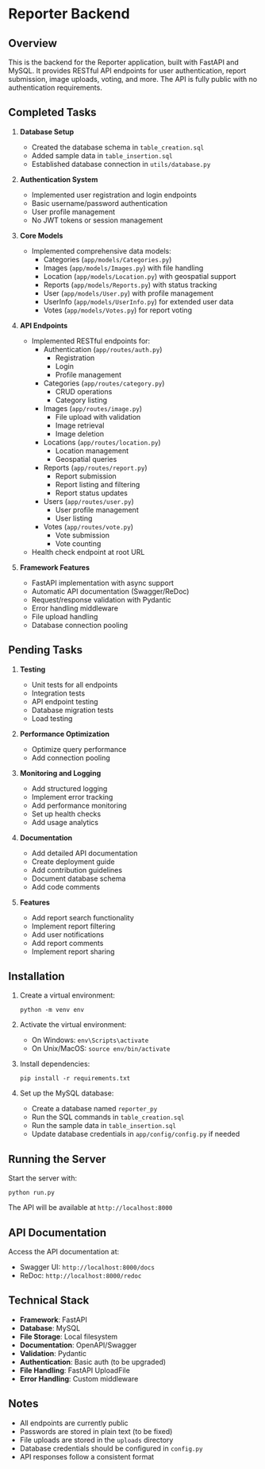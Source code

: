 # Reporter Backend

## Overview

This is the backend for the Reporter application, built with FastAPI and MySQL. It provides RESTful API endpoints for user authentication, report submission, image uploads, voting, and more. The API is fully public with no authentication requirements.

## Completed Tasks

1. **Database Setup**
   - Created the database schema in `table_creation.sql`
   - Added sample data in `table_insertion.sql`
   - Established database connection in `utils/database.py`

2. **Authentication System**
   - Implemented user registration and login endpoints
   - Basic username/password authentication
   - User profile management
   - No JWT tokens or session management

3. **Core Models**
   - Implemented comprehensive data models:
     - Categories (`app/models/Categories.py`)
     - Images (`app/models/Images.py`) with file handling
     - Location (`app/models/Location.py`) with geospatial support
     - Reports (`app/models/Reports.py`) with status tracking
     - User (`app/models/User.py`) with profile management
     - UserInfo (`app/models/UserInfo.py`) for extended user data
     - Votes (`app/models/Votes.py`) for report voting

4. **API Endpoints**
   - Implemented RESTful endpoints for:
     - Authentication (`app/routes/auth.py`)
       - Registration
       - Login
       - Profile management
     - Categories (`app/routes/category.py`)
       - CRUD operations
       - Category listing
     - Images (`app/routes/image.py`)
       - File upload with validation
       - Image retrieval
       - Image deletion
     - Locations (`app/routes/location.py`)
       - Location management
       - Geospatial queries
     - Reports (`app/routes/report.py`)
       - Report submission
       - Report listing and filtering
       - Report status updates
     - Users (`app/routes/user.py`)
       - User profile management
       - User listing
     - Votes (`app/routes/vote.py`)
       - Vote submission
       - Vote counting
   - Health check endpoint at root URL

5. **Framework Features**
   - FastAPI implementation with async support
   - Automatic API documentation (Swagger/ReDoc)
   - Request/response validation with Pydantic
   - Error handling middleware
   - File upload handling
   - Database connection pooling

## Pending Tasks

1. **Testing**
   - Unit tests for all endpoints
   - Integration tests
   - API endpoint testing
   - Database migration tests
   - Load testing

2. **Performance Optimization**
   - Optimize query performance
   - Add connection pooling

4. **Monitoring and Logging**
   - Add structured logging
   - Implement error tracking
   - Add performance monitoring
   - Set up health checks
   - Add usage analytics

5. **Documentation**
   - Add detailed API documentation
   - Create deployment guide
   - Add contribution guidelines
   - Document database schema
   - Add code comments

6. **Features**
   - Add report search functionality
   - Implement report filtering
   - Add user notifications
   - Add report comments
   - Implement report sharing

## Installation

1. Create a virtual environment:
   ```
   python -m venv env
   ```

2. Activate the virtual environment:
   - On Windows: `env\Scripts\activate`
   - On Unix/MacOS: `source env/bin/activate`

3. Install dependencies:
   ```
   pip install -r requirements.txt
   ```

4. Set up the MySQL database:
   - Create a database named `reporter_py`
   - Run the SQL commands in `table_creation.sql`
   - Run the sample data in `table_insertion.sql`
   - Update database credentials in `app/config/config.py` if needed

## Running the Server

Start the server with:
```
python run.py
```

The API will be available at `http://localhost:8000`

## API Documentation

Access the API documentation at:
- Swagger UI: `http://localhost:8000/docs`
- ReDoc: `http://localhost:8000/redoc`

## Technical Stack

- **Framework**: FastAPI
- **Database**: MySQL
- **File Storage**: Local filesystem
- **Documentation**: OpenAPI/Swagger
- **Validation**: Pydantic
- **Authentication**: Basic auth (to be upgraded)
- **File Handling**: FastAPI UploadFile
- **Error Handling**: Custom middleware

## Notes
- All endpoints are currently public
- Passwords are stored in plain text (to be fixed)
- File uploads are stored in the `uploads` directory
- Database credentials should be configured in `config.py`
- API responses follow a consistent format